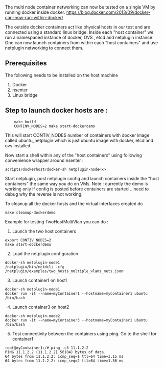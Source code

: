 The multi node container networking can now be tested on a single VM by running docker inside docker. 
https://blog.docker.com/2013/09/docker-can-now-run-within-docker/

The outside docker containers act like physical hosts in our test and are connected using a standard linux bridge. Inside each "host container" we run a namespaced instance of docker, OVS , etcd and netplugin instance. One can now launch containers from within each "host containers" and use netplugin networking to connect them. 

Prerequisites
-------------
The following needs to be installed on the host machine
1. Docker
2. nsenter
3. Linux bridge

Step to launch docker hosts are : 
--------------------------------
```
	make build
	CONTINV_NODES=2 make start-dockerdemo
```

This will start CONTIV_NODES number of containers with docker image called ubuntu_netplugin which is just ubuntu image with docker, etcd and ovs installed. 

Now start a shell within any of the "host containers" using following convenience wrapper around nsenter : 
```
scripts/dockerhost/docker-sh netplugin-node<x>
```

Start netplugin, post netplugin config and launch containers inside the "host containers" the same way you do on VMs. 
Note : currently the demo is working only if config is posted before containers are started .. need to debug why the reverse is not working. 

To cleanup all the docker hosts and the virtual interfaces created do 
  ```
  make cleanup-dockerdemo
  ```
  
Example for testing TwoHostMultiVlan you can do : 

1. Launch the two host containers

  ```
  export CONTIV_NODES=2
  make start-dockerdemo
  ```

2. Load the netplugin configuration
  ```
  docker-sh netplugin-node1
  /netplugin/bin/netdcli -cfg /netplugin/examples/two_hosts_multiple_vlans_nets.json
  ```
  
3. Launch container1 on host1
  
  ```
  docker-sh netplugin-node1
  docker run -it --name=myContainer1 --hostname=myContainer1 ubuntu /bin/bash
  ```
  
4. Launch container3 on host2

  ```
  docker-sh netplugin-node2
  docker run -it --name=myContainer3 --hostname=myContainer1 ubuntu /bin/bash
  ```

5. Test connectivity between the containers using ping. Go to the shell for container1
  ```
  root@myContainer1:/# ping -c3 11.1.2.2
PING 11.1.2.2 (11.1.2.2) 56(84) bytes of data.
64 bytes from 11.1.2.2: icmp_seq=1 ttl=64 time=3.15 ms
64 bytes from 11.1.2.2: icmp_seq=2 ttl=64 time=1.36 ms
  ```

